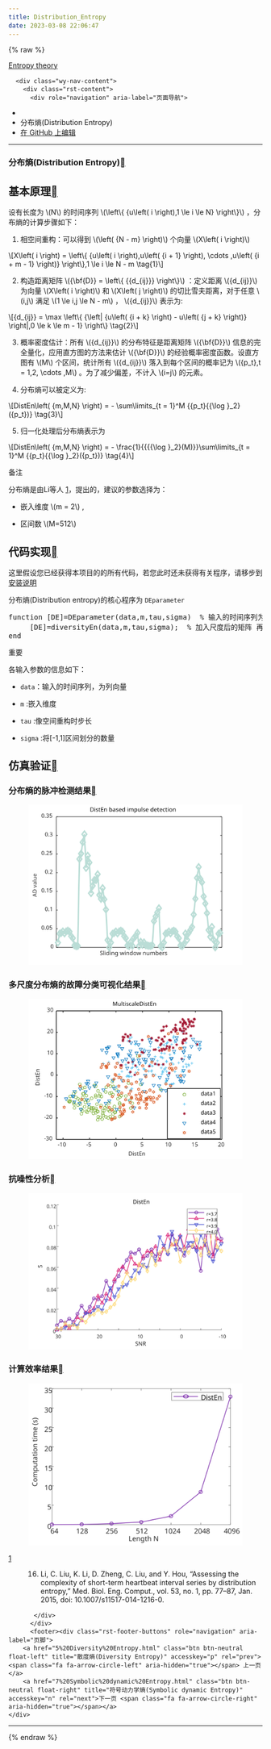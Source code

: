 ```yaml
---
title: Distribution_Entropy
date: 2023-03-08 22:06:47
---
```

{% raw %}
 <section data-toggle="wy-nav-shift" class="wy-nav-content-wrap"><nav class="wy-nav-top" aria-label="移动版导航菜单" >
          <i data-toggle="wy-nav-top" class="fa fa-bars"></i>
          <a href="../../index.html">Entropy theory</a>
      </nav>

      <div class="wy-nav-content">
        <div class="rst-content">
          <div role="navigation" aria-label="页面导航">
  <ul class="wy-breadcrumbs">
      <li><a href="../../index.html" class="icon icon-home"></a></li>
      <li class="breadcrumb-item active">分布熵(Distribution Entropy)</li>
<li class="wy-breadcrumbs-aside">
   <a href="https://github.com/609520262/Deploy-static-content-to-Pages/tree/main/docs/index.rst" class="fa fa-github"> 在 GitHub 上编辑</a>
</li>

  </ul>
  <hr/>
</div>
          <div role="main" class="document" itemscope="itemscope" itemtype="http://schema.org/Article">
           <div itemprop="articleBody">
             
  <section id="distribution-entropy">
<h1>分布熵(Distribution Entropy)<a class="headerlink" href="#distribution-entropy" title="此标题的永久链接"></a></h1>
<section id="id1">
<h2>基本原理<a class="headerlink" href="#id1" title="此标题的永久链接"></a></h2>
<p>设有长度为  <span class="math notranslate nohighlight">\(N\)</span> 的时间序列  <span class="math notranslate nohighlight">\(\left\{ {u\left( i \right),1 \le i \le N} \right\}\)</span> ，分布熵的计算步骤如下：</p>
<ol class="arabic simple">
<li><p>相空间重构：可以得到  <span class="math notranslate nohighlight">\(\left( {N - m} \right)\)</span> 个向量 <span class="math notranslate nohighlight">\(X\left( i \right)\)</span></p></li>
</ol>
<div class="math notranslate nohighlight">
\[X\left( i \right) = \left\{ {u\left( i \right),u\left( {i + 1} \right), \cdots ,u\left( {i + m - 1} \right)} \right\},1 \le i \le N - m \tag{1}\]</div>
<ol class="arabic simple" start="2">
<li><p>构造距离矩阵 <span class="math notranslate nohighlight">\({\bf{D}} = \left\{ {{d_{ij}}} \right\}\)</span> ：定义距离 <span class="math notranslate nohighlight">\({d_{ij}}\)</span> 为向量  <span class="math notranslate nohighlight">\(X\left( i \right)\)</span> 和 <span class="math notranslate nohighlight">\(X\left( j \right)\)</span> 的切比雪夫距离，对于任意 <span class="math notranslate nohighlight">\(i,j\)</span> 满足  <span class="math notranslate nohighlight">\(1 \le i,j \le N - m\)</span> ， <span class="math notranslate nohighlight">\({d_{ij}}\)</span>  表示为:</p></li>
</ol>
<div class="math notranslate nohighlight">
\[{d_{ij}} = \max \left\{ {\left| {u\left( {i + k} \right) - u\left( {j + k} \right)} \right|,0 \le k \le m - 1} \right\} \tag{2}\]</div>
<ol class="arabic simple" start="3">
<li><p>概率密度估计：所有 <span class="math notranslate nohighlight">\({d_{ij}}\)</span> 的分布特征是距离矩阵 <span class="math notranslate nohighlight">\({\bf{D}}\)</span> 信息的完全量化，应用直方图的方法来估计  <span class="math notranslate nohighlight">\({\bf{D}}\)</span>  的经验概率密度函数。设直方图有  <span class="math notranslate nohighlight">\(M\)</span> 个区间，统计所有 <span class="math notranslate nohighlight">\({d_{ij}}\)</span> 落入到每个区间的概率记为  <span class="math notranslate nohighlight">\({p_t},t = 1,2, \cdots ,M\)</span> 。为了减少偏差，不计入  <span class="math notranslate nohighlight">\(i=j\)</span> 的元素。</p></li>
<li><p>分布熵可以被定义为:</p></li>
</ol>
<div class="math notranslate nohighlight">
\[DistEn\left( {m,M,N} \right) =  - \sum\limits_{t = 1}^M {{p_t}{{\log }_2}({p_t})}    \tag{3}\]</div>
<ol class="arabic simple" start="5">
<li><p>归一化处理后分布熵表示为</p></li>
</ol>
<div class="math notranslate nohighlight">
\[DistEn\left( {m,M,N} \right) =  - \frac{1}{{{{\log }_2}(M)}}\sum\limits_{t = 1}^M {{p_t}{{\log }_2}({p_t})}  \tag{4}\]</div>
<div class="admonition note">
<p class="admonition-title">备注</p>
<p>分布熵是由Li等人 <a class="footnote-reference brackets" href="#id9" id="id2">1</a>，提出的，建议的参数选择为：</p>
<ul class="simple">
<li><p>嵌入维度  <span class="math notranslate nohighlight">\(m = 2\)</span>  ,</p></li>
<li><p>区间数  <span class="math notranslate nohighlight">\(M=512\)</span></p></li>
</ul>
</div>
</section>
<section id="id3">
<h2>代码实现<a class="headerlink" href="#id3" title="此标题的永久链接"></a></h2>
<p>这里假设您已经获得本项目的的所有代码，若您此时还未获得有关程序，请移步到  <a class="reference internal" href="../install.html"><span class="doc">安装说明</span></a></p>
<p>分布熵(Distribution entropy)的核心程序为  <code class="docutils literal notranslate"><span class="pre">DEparameter</span></code></p>
<div class="highlight-c++ notranslate"><div class="highlight"><pre><span></span><span class="n">function</span><span class="w"> </span><span class="p">[</span><span class="n">DE</span><span class="p">]</span><span class="o">=</span><span class="n">DEparameter</span><span class="p">(</span><span class="n">data</span><span class="p">,</span><span class="n">m</span><span class="p">,</span><span class="n">tau</span><span class="p">,</span><span class="n">sigma</span><span class="p">)</span><span class="w">  </span><span class="o">%</span><span class="w"> </span><span class="n">输入的时间序列为列向量即可</span><span class="w"></span>
<span class="w">     </span><span class="p">[</span><span class="n">DE</span><span class="p">]</span><span class="o">=</span><span class="n">diversityEn</span><span class="p">(</span><span class="n">data</span><span class="p">,</span><span class="n">m</span><span class="p">,</span><span class="n">tau</span><span class="p">,</span><span class="n">sigma</span><span class="p">);</span><span class="w">  </span><span class="o">%</span><span class="w"> </span><span class="n">加入尺度后的矩阵</span><span class="w"> </span><span class="n">再嵌入m维度</span><span class="p">,</span><span class="n">按步骤求出散度熵</span><span class="w"></span>
<span class="n">end</span><span class="w"></span>
</pre></div>
</div>
<div class="admonition important">
<p class="admonition-title">重要</p>
<p>各输入参数的信息如下：</p>
<ul class="simple">
<li><p><code class="docutils literal notranslate"><span class="pre">data</span></code>：输入的时间序列，为列向量</p></li>
<li><p><code class="docutils literal notranslate"><span class="pre">m</span></code> :嵌入维度</p></li>
<li><p><code class="docutils literal notranslate"><span class="pre">tau</span></code> :像空间重构时步长</p></li>
<li><p><code class="docutils literal notranslate"><span class="pre">sigma</span></code> :将[-1,1]区间划分的数量</p></li>
</ul>
</div>
</section>
<section id="id4">
<h2>仿真验证<a class="headerlink" href="#id4" title="此标题的永久链接"></a></h2>
<section id="id5">
<h3>分布熵的脉冲检测结果<a class="headerlink" href="#id5" title="此标题的永久链接"></a></h3>
<figure class="align-center">
<img alt="分布熵的脉冲检测结果" src="/assets/Downloads/单尺度脉冲检测结果/DistEn.emf.svg" />
</figure>
</section>
<section id="id6">
<h3>多尺度分布熵的故障分类可视化结果<a class="headerlink" href="#id6" title="此标题的永久链接"></a></h3>
<figure class="align-center">
<img alt="多尺度分布熵的故障分类可视化结果" src="/assets/Downloads/多尺度可视化结果/MultiDistEn.emf.svg" />
</figure>
</section>
<section id="id7">
<h3>抗噪性分析<a class="headerlink" href="#id7" title="此标题的永久链接"></a></h3>
<figure class="align-center">
<img alt="抗噪性分析" src="/assets/Downloads/抗噪性结果/DistEn.emf.svg" />
</figure>
</section>
<section id="id8">
<h3>计算效率结果<a class="headerlink" href="#id8" title="此标题的永久链接"></a></h3>
<figure class="align-center">
<img alt="计算效率结果" src="/assets/Downloads/计算效率结果/DistEn.emf.svg" />
</figure>
<dl class="footnote brackets">
<dt class="label" id="id9"><span class="brackets"><a class="fn-backref" href="#id2">1</a></span></dt>
<dd><ol class="upperalpha simple" start="16">
<li><p>Li, C. Liu, K. Li, D. Zheng, C. Liu, and Y. Hou, “Assessing the complexity of short-term heartbeat interval series by distribution entropy,” Med. Biol. Eng. Comput., vol. 53, no. 1, pp. 77–87, Jan. 2015, doi: 10.1007/s11517-014-1216-0.</p></li>
</ol>
</dd>
</dl>
</section>
</section>
</section>


           </div>
          </div>
          <footer><div class="rst-footer-buttons" role="navigation" aria-label="页脚">
        <a href="5%20Diversity%20Entropy.html" class="btn btn-neutral float-left" title="散度熵(Diversity Entropy)" accesskey="p" rel="prev"><span class="fa fa-arrow-circle-left" aria-hidden="true"></span> 上一页</a>
        <a href="7%20Symbolic%20dynamic%20Entropy.html" class="btn btn-neutral float-right" title="符号动力学熵(Symbolic dynamic Entropy)" accesskey="n" rel="next">下一页 <span class="fa fa-arrow-circle-right" aria-hidden="true"></span></a>
    </div>

  <hr/>

 
   

</footer>
        </div>
      </div>
    </section>

{% endraw %}